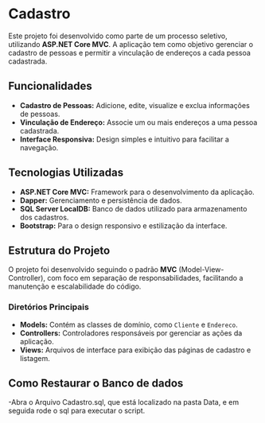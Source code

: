 # Cadastro

Este projeto foi desenvolvido como parte de um processo seletivo, utilizando **ASP.NET Core MVC**. A aplicação tem como objetivo gerenciar o cadastro de pessoas e permitir a vinculação de endereços a cada pessoa cadastrada.  

## Funcionalidades  

- **Cadastro de Pessoas:** Adicione, edite, visualize e exclua informações de pessoas.  
- **Vinculação de Endereço:** Associe um ou mais endereços a uma pessoa cadastrada. 
- **Interface Responsiva:** Design simples e intuitivo para facilitar a navegação.  

## Tecnologias Utilizadas  

- **ASP.NET Core MVC:** Framework para o desenvolvimento da aplicação.  
- **Dapper:** Gerenciamento e persistência de dados.  
- **SQL Server LocalDB:** Banco de dados utilizado para armazenamento dos cadastros.  
- **Bootstrap:** Para o design responsivo e estilização da interface.  

## Estrutura do Projeto  

O projeto foi desenvolvido seguindo o padrão **MVC** (Model-View-Controller), com foco em separação de responsabilidades, facilitando a manutenção e escalabilidade do código.  

### Diretórios Principais  

- **Models:** Contém as classes de domínio, como `Cliente` e `Endereco`.  
- **Controllers:** Controladores responsáveis por gerenciar as ações da aplicação.  
- **Views:** Arquivos de interface para exibição das páginas de cadastro e listagem.  

## Como Restaurar o Banco de dados

-Abra o Arquivo Cadastro.sql, que está localizado na pasta Data, e em seguida rode o sql para executar o script.
